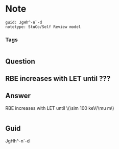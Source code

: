 # Note
```
guid: JgHh^-n`-d
notetype: StuCo/Self Review model
```

### Tags
```
```

## Question
<h2>RBE increases with LET until ???</h2>

## Answer
<section>
<p>RBE increases with LET until \(\sim 100 keV/\mu m\) </p>
<p><img alt="" src="123FDB73-855A-4A0E-A2B0-38FAC2A3F659.png"/></p>

</section>

## Guid
JgHh^-n`-d

